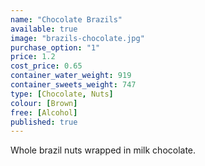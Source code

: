 ```yaml
---
name: "Chocolate Brazils"
available: true
image: "brazils-chocolate.jpg"
purchase_option: "1"
price: 1.2
cost_price: 0.65
container_water_weight: 919
container_sweets_weight: 747
type: [Chocolate, Nuts]
colour: [Brown]
free: [Alcohol]
published: true
---
```

Whole brazil nuts wrapped in milk chocolate.